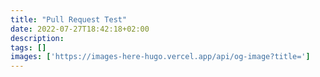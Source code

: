 ```yaml
---
title: "Pull Request Test"
date: 2022-07-27T18:42:18+02:00
description: 
tags: []
images: ['https://images-here-hugo.vercel.app/api/og-image?title=']
---
```


